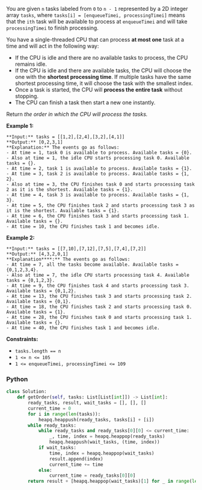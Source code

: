 You are given  `n`​​​​​​ tasks labeled from  `0`  to  `n - 1`  represented by a 2D integer array  `tasks`, where  `tasks[i] = [enqueueTimei, processingTimei]`  means that the  `i​​​​​​th`​​​​ task will be available to process at  `enqueueTimei`  and will take  `processingTimei`  to finish processing.

You have a single-threaded CPU that can process  **at most one**  task at a time and will act in the following way:

-   If the CPU is idle and there are no available tasks to process, the CPU remains idle.
-   If the CPU is idle and there are available tasks, the CPU will choose the one with the  **shortest processing time**. If multiple tasks have the same shortest processing time, it will choose the task with the smallest index.
-   Once a task is started, the CPU will  **process the entire task**  without stopping.
-   The CPU can finish a task then start a new one instantly.

Return  _the order in which the CPU will process the tasks._

**Example 1:**
```
**Input:** tasks = [[1,2],[2,4],[3,2],[4,1]]
**Output:** [0,2,3,1]
**Explanation:** The events go as follows: 
- At time = 1, task 0 is available to process. Available tasks = {0}.
- Also at time = 1, the idle CPU starts processing task 0. Available tasks = {}.
- At time = 2, task 1 is available to process. Available tasks = {1}.
- At time = 3, task 2 is available to process. Available tasks = {1, 2}.
- Also at time = 3, the CPU finishes task 0 and starts processing task 2 as it is the shortest. Available tasks = {1}.
- At time = 4, task 3 is available to process. Available tasks = {1, 3}.
- At time = 5, the CPU finishes task 2 and starts processing task 3 as it is the shortest. Available tasks = {1}.
- At time = 6, the CPU finishes task 3 and starts processing task 1. Available tasks = {}.
- At time = 10, the CPU finishes task 1 and becomes idle.
```

**Example 2:**
```
**Input:** tasks = [[7,10],[7,12],[7,5],[7,4],[7,2]]
**Output:** [4,3,2,0,1]
**Explanation****:** The events go as follows:
- At time = 7, all the tasks become available. Available tasks = {0,1,2,3,4}.
- Also at time = 7, the idle CPU starts processing task 4. Available tasks = {0,1,2,3}.
- At time = 9, the CPU finishes task 4 and starts processing task 3. Available tasks = {0,1,2}.
- At time = 13, the CPU finishes task 3 and starts processing task 2. Available tasks = {0,1}.
- At time = 18, the CPU finishes task 2 and starts processing task 0. Available tasks = {1}.
- At time = 28, the CPU finishes task 0 and starts processing task 1. Available tasks = {}.
- At time = 40, the CPU finishes task 1 and becomes idle.
```

**Constraints:**

-   `tasks.length == n`
-   `1 <= n <= 105`
-   `1 <= enqueueTimei, processingTimei <= 109`


### Python
```python
class Solution:
    def getOrder(self, tasks: List[List[int]]) -> List[int]:
        ready_tasks, result, wait_tasks = [], [], []
        current_time = 0
        for i in range(len(tasks)):
            heapq.heappush(ready_tasks, tasks[i] + [i])
        while ready_tasks:
            while ready_tasks and ready_tasks[0][0] <= current_time:
                _, time, index = heapq.heappop(ready_tasks)
                heapq.heappush(wait_tasks, (time, index))
            if wait_tasks:
                time, index = heapq.heappop(wait_tasks)
                result.append(index)
                current_time += time
            else:
                current_time = ready_tasks[0][0]
        return result + [heapq.heappop(wait_tasks)[1] for _ in range(len(wait_tasks))]
```